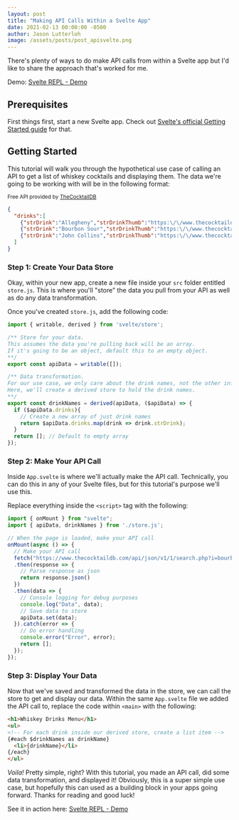 ```yaml
---
layout: post
title: "Making API Calls Within a Svelte App"
date: 2021-02-13 00:00:00 -0500
author: Jason Lutterloh
image: /assets/posts/post_apisvelte.png
---
```


There's plenty of ways to do make API calls from within a Svelte app but I'd like to share the approach that's worked for me.

Demo:  [Svelte REPL - Demo](https://svelte.dev/repl/cb31be94ea444b41a11d1320d16ba6dc?version=3.32.3)

## Prerequisites

First things first, start a new Svelte app. Check out [Svelte's official Getting Started guide](https://svelte.dev/blog/the-easiest-way-to-get-started#2_Use_degit) for that.

## Getting Started

This tutorial will walk you through the hypothetical use case of calling an API to get a list of whiskey cocktails and displaying them. The data we're going to be working with will be in the following format:

<sub>Free API provided by [TheCocktailDB](https://www.thecocktaildb.com)</sub>

```json
{
  "drinks":[
    {"strDrink":"Allegheny","strDrinkThumb":"https:\/\/www.thecocktaildb.com\/images\/media\/drink\/uwvyts1483387934.jpg","idDrink":"11021"},
    {"strDrink":"Bourbon Sour","strDrinkThumb":"https:\/\/www.thecocktaildb.com\/images\/media\/drink\/dms3io1504366318.jpg","idDrink":"11147"},
    {"strDrink":"John Collins","strDrinkThumb":"https:\/\/www.thecocktaildb.com\/images\/media\/drink\/0t4bv71606854479.jpg","idDrink":"11580"},
  ]
}
```

### Step 1: Create Your Data Store

Okay, within your new app, create a new file inside your `src` folder entitled `store.js`. This is where you'll "store" the data you pull from your API as well as do any data transformation.

Once you've created `store.js`, add the following code:

```javascript
import { writable, derived } from 'svelte/store';

/** Store for your data. 
This assumes the data you're pulling back will be an array.
If it's going to be an object, default this to an empty object.
**/
export const apiData = writable([]);

/** Data transformation.
For our use case, we only care about the drink names, not the other information.
Here, we'll create a derived store to hold the drink names.
**/
export const drinkNames = derived(apiData, ($apiData) => {
  if ($apiData.drinks){
    // Create a new array of just drink names
    return $apiData.drinks.map(drink => drink.strDrink); 
  }
  return []; // Default to empty array
});
```

### Step 2: Make Your API Call

Inside `App.svelte` is where we'll actually make the API call. Technically, you can do this in any of your Svelte files, but for this tutorial's purpose we'll use this.

Replace everything inside the `<script>` tag with the following:

```javascript
import { onMount } from "svelte";
import { apiData, drinkNames } from './store.js';

// When the page is loaded, make your API call
onMount(async () => {
  // Make your API call
  fetch("https://www.thecocktaildb.com/api/json/v1/1/search.php?i=bourbon")
  .then(response => {
    // Parse response as json
    return response.json()
  })
  .then(data => {
    // Console logging for debug purposes
    console.log("Data", data);
    // Save data to store
    apiData.set(data); 
  }).catch(error => {
    // Do error handling
    console.error("Error", error);
    return [];
  });
});
```

### Step 3: Display Your Data

Now that we've saved and transformed the data in the store, we can call the store to get and display our data. Within the same `App.svelte` file we added the API call to, replace the code within `<main>` with the following:

```html
<h1>Whiskey Drinks Menu</h1>
<ul>
<!-- For each drink inside our derived store, create a list item -->
{#each $drinkNames as drinkName}
  <li>{drinkName}</li>
{/each}
</ul>
```

_Voila!_ Pretty simple, right? With this tutorial, you made an API call, did some data transformation, and displayed it! Obviously, this is a super simple use case, but hopefully this can used as a building block in your apps going forward. Thanks for reading and good luck!

See it in action here: [Svelte REPL - Demo](https://svelte.dev/repl/cb31be94ea444b41a11d1320d16ba6dc?version=3.32.3)